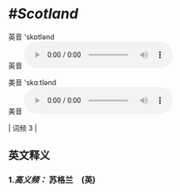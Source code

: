 # ***\#Scotland*** 
英音 'skɒtlənd  
英音
<audio src="./media/Scotland-B.aac" controls="controls"></audio>

美音 'skɑːtlənd  
美音
<audio src="./media/Scotland.aac" controls="controls"></audio>



| 词频 3 |  

英文释义
---
### 1.*高义频：* **苏格兰　(英)**  


